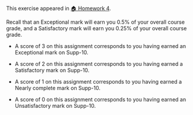 This exercise appeared in <a href="assignment: 🏠 Homework 4">🏠 Homework 4</a>.

Recall that an Exceptional mark will earn you 0.5% of your overall course grade, and a Satisfactory mark will earn you 0.25% of your overall course grade.

* A score of 3 on this assignment corresponds to you having earned an Exceptional mark on Supp-10.

* A score of 2 on this assignment corresponds to you having earned a Satisfactory mark on Supp-10.

* A score of 1 on this assignment corresponds to you having earned a Nearly complete mark on Supp-10.

* A score of 0 on this assignment corresponds to you having earned an Unsatisfactory mark on Supp-10.